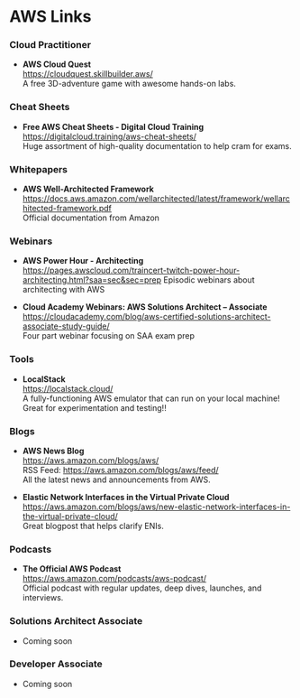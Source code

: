 # AWS Links

### Cloud Practitioner 
- **AWS Cloud Quest**  
  https://cloudquest.skillbuilder.aws/  
  A free 3D-adventure game with awesome hands-on labs.
  
### Cheat Sheets
- **Free AWS Cheat Sheets - Digital Cloud Training**
  https://digitalcloud.training/aws-cheat-sheets/  
  Huge assortment of high-quality documentation to help cram for exams.

### Whitepapers
- **AWS Well-Architected Framework**  
  https://docs.aws.amazon.com/wellarchitected/latest/framework/wellarchitected-framework.pdf  
  Official documentation from Amazon

### Webinars
- **AWS Power Hour - Architecting**  
  https://pages.awscloud.com/traincert-twitch-power-hour-architecting.html?saa=sec&sec=prep
  Episodic webinars about architecting with AWS

- **Cloud Academy Webinars: AWS Solutions Architect – Associate**  
  https://cloudacademy.com/blog/aws-certified-solutions-architect-associate-study-guide/  
  Four part webinar focusing on SAA exam prep

  

### Tools
- **LocalStack**  
  https://localstack.cloud/  
  A fully-functioning AWS emulator that can run on your local machine! Great for experimentation and testing!!

### Blogs
- **AWS News Blog**  
  https://aws.amazon.com/blogs/aws/  
  RSS Feed: https://aws.amazon.com/blogs/aws/feed/  
  All the latest news and announcements from AWS.

- **Elastic Network Interfaces in the Virtual Private Cloud**  
  https://aws.amazon.com/blogs/aws/new-elastic-network-interfaces-in-the-virtual-private-cloud/  
  Great blogpost that helps clarify ENIs.   
  
### Podcasts

- **The Official AWS Podcast**  
  https://aws.amazon.com/podcasts/aws-podcast/    
  Official podcast with regular updates, deep dives, launches, and interviews.
  
### Solutions Architect Associate
- Coming soon

### Developer Associate
- Coming soon